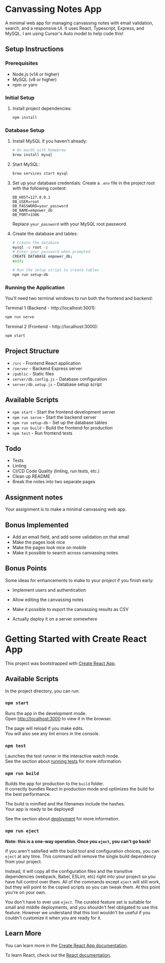 # Canvassing Notes App

A minimal web app for managing canvassing notes with email validation, search, and a responsive UI. It uses React, Typescript, Express, and MySQL. I am using Cursor's Auto
model to help code this!

## Setup Instructions

### Prerequisites

- Node.js (v14 or higher)
- MySQL (v8 or higher)
- npm or yarn

### Initial Setup

1. Install project dependencies:

   ```bash
   npm install
   ```

### Database Setup

1. Install MySQL if you haven't already:

   ```bash
   # On macOS with Homebrew
   brew install mysql
   ```

2. Start MySQL:

   ```bash
   brew services start mysql
   ```

3. Set up your database credentials:
   Create a `.env` file in the project root with the following content:

   ```
   DB_HOST=127.0.0.1
   DB_USER=root
   DB_PASSWORD=your_password
   DB_NAME=empower_db
   DB_PORT=3306
   ```

   Replace `your_password` with your MySQL root password.

4. Create the database and tables:

   ```bash
   # Create the database
   mysql -u root -p
   # Enter your password when prompted
   CREATE DATABASE empower_db;
   exit;

   # Run the setup script to create tables
   npm run setup-db
   ```

### Running the Application

You'll need two terminal windows to run both the frontend and backend:

Terminal 1 (Backend - http://localhost:3001):

```bash
npm run serve
```

Terminal 2 (Frontend - http://localhost:3000):

```bash
npm start
```

## Project Structure

- `/src` - Frontend React application
- `/server` - Backend Express server
- `/public` - Static files
- `server/db.config.js` - Database configuration
- `server/db.setup.js` - Database setup script

## Available Scripts

- `npm start` - Start the frontend development server
- `npm run serve` - Start the backend server
- `npm run setup-db` - Set up the database tables
- `npm run build` - Build the frontend for production
- `npm test` - Run frontend tests

## Todo

- Tests
- Linting
- CI/CD Code Quality (linting, run tests, etc.)
- Clean up README
- Break the notes into two separate pages

## Assignment notes

Your assignment is to make a minimal canvassing web app.

## Bonus Implemented

- Add an email field, and add some validation on that email
- Make the pages look nice
- Make the pages look nice on mobile
- Make it possible to search across canvassing notes

## Bonus Points

Some ideas for enhancements to make to your project if you finish early:

- Implement users and authentication
- Allow editing the canvassing notes
- Make it possible to export the canvassing results as CSV

- Actually deploy it on a server somewhere

# Getting Started with Create React App

This project was bootstrapped with [Create React App](https://github.com/facebook/create-react-app).

## Available Scripts

In the project directory, you can run:

### `npm start`

Runs the app in the development mode.\
Open [http://localhost:3000](http://localhost:3000) to view it in the browser.

The page will reload if you make edits.\
You will also see any lint errors in the console.

### `npm test`

Launches the test runner in the interactive watch mode.\
See the section about [running tests](https://facebook.github.io/create-react-app/docs/running-tests) for more information.

### `npm run build`

Builds the app for production to the `build` folder.\
It correctly bundles React in production mode and optimizes the build for the best performance.

The build is minified and the filenames include the hashes.\
Your app is ready to be deployed!

See the section about [deployment](https://facebook.github.io/create-react-app/docs/deployment) for more information.

### `npm run eject`

**Note: this is a one-way operation. Once you `eject`, you can't go back!**

If you aren't satisfied with the build tool and configuration choices, you can `eject` at any time. This command will remove the single build dependency from your project.

Instead, it will copy all the configuration files and the transitive dependencies (webpack, Babel, ESLint, etc) right into your project so you have full control over them. All of the commands except `eject` will still work, but they will point to the copied scripts so you can tweak them. At this point you're on your own.

You don't have to ever use `eject`. The curated feature set is suitable for small and middle deployments, and you shouldn't feel obligated to use this feature. However we understand that this tool wouldn't be useful if you couldn't customize it when you are ready for it.

## Learn More

You can learn more in the [Create React App documentation](https://facebook.github.io/create-react-app/docs/getting-started).

To learn React, check out the [React documentation](https://reactjs.org/).
